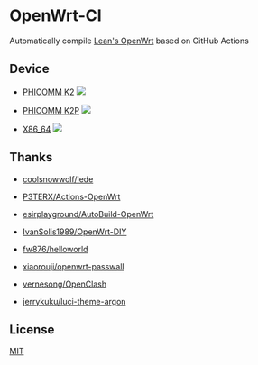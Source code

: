 # OpenWrt-CI

Automatically compile [Lean's OpenWrt](https://github.com/coolsnowwolf/lede) based on GitHub Actions

## Device

- [PHICOMM K2](phicomm-k2) ![](https://github.com/shink/openwrt-ci/workflows/Build%20for%20PHICOMM%20K2/badge.svg)

- [PHICOMM K2P](phicomm-k2p) ![](https://github.com/shink/openwrt-ci/workflows/Build%20for%20PHICOMM%20K2P/badge.svg)

- [X86_64](x86_64) ![](https://github.com/shink/openwrt-ci/workflows/Build%20for%20X86_64%20Devices/badge.svg)

## Thanks

- [coolsnowwolf/lede](https://github.com/coolsnowwolf/lede)

- [P3TERX/Actions-OpenWrt](https://github.com/P3TERX/Actions-OpenWrt)

- [esirplayground/AutoBuild-OpenWrt](https://github.com/esirplayground/AutoBuild-OpenWrt)

- [IvanSolis1989/OpenWrt-DIY](https://github.com/IvanSolis1989/OpenWrt-DIY)

- [fw876/helloworld](https://github.com/fw876/helloworld)

- [xiaorouji/openwrt-passwall](https://github.com/xiaorouji/openwrt-passwall)

- [vernesong/OpenClash](https://github.com/vernesong/OpenClash)

- [jerrykuku/luci-theme-argon](https://github.com/jerrykuku/luci-theme-argon)

## License

[MIT](LICENSE)
